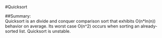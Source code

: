 #Quicksort

##Summary:  
Quicksort is an divide and conquer comparison sort that exhibits O(n*ln(n)) behavior on average. Its worst case O(n^2) occurs when sorting an already-sorted list.  Quicksort is unstable.
